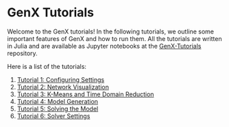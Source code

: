 # GenX Tutorials

Welcome to the GenX tutorials! In the following tutorials, we outline some important features of GenX and how to run them.
All the tutorials are written in Julia and are available as Jupyter notebooks at the [GenX-Tutorials](https://github.com/GenXProject/GenX-Tutorials/blob/main/Tutorials) repository.

Here is a list of the tutorials:
1. [Tutorial 1: Configuring Settings](@ref)
2. [Tutorial 2: Network Visualization](@ref)
3. [Tutorial 3: K-Means and Time Domain Reduction](@ref)
4. [Tutorial 4: Model Generation](@ref)
5. [Tutorial 5: Solving the Model](@ref)
6. [Tutorial 6: Solver Settings](@ref)


